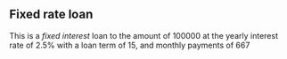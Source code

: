 ## Fixed rate loan

This is a _fixed interest_ loan to the amount of 100000
at the yearly interest rate of 2.5%
with a loan term of 15,
and monthly payments of 667
